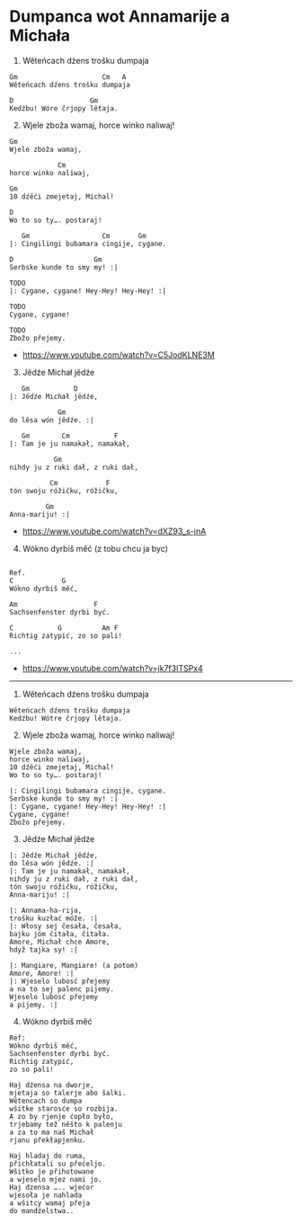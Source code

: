 # Dumpanca wot Annamarije a Michała

1) Wěteńcach dźens trošku dumpaja

```
Gm                     Cm   A
Wěteńcach dźens trošku dumpaja

D                   Gm 
Kedźbu! Wóre črjopy lětaja.
```

2) Wjele zboža wamaj, horce winko naliwaj!

```
Gm
Wjele zboža wamaj,

            Cm
horce winko naliwaj,

Gm
10 dźěći zmejetaj, Michal!

D
Wo to so ty…. postaraj!

   Gm                  Cm       Gm
|: Cingilingi bubamara cingije, cygane.

D                    Gm
Serbske kunde to smy my! :|

TODO
|: Cygane, cygane! Hey-Hey! Hey-Hey! :|

TODO
Cygane, cygane!

TODO
Zbožo přejemy.
```

* https://www.youtube.com/watch?v=C5JodKLNE3M



3)  Jědźe Michał jědźe

```
   Gm           D
|: Jědźe Michał jědźe,

            Gm
do lěsa wón jědźe. :|

   Gm        Cm           F
|: Tam je ju namakał, namakał,

           Gm
nihdy ju z ruki dał, z ruki dał,

          Cm            F
tón swoju róžičku, róžičku,

         Gm
Anna-mariju! :|
```

* https://www.youtube.com/watch?v=dXZ93_s-jnA



4) Wókno dyrbiš měć (z tobu chcu ja byc)

```

Ref.
C            G
Wókno dyrbiš měć,

Am                   F 
Sachsenfenster dyrbi być.

C           G          Am F
Richtig zatypić, zo so pali!

...
```

* https://www.youtube.com/watch?v=jk7f3ITSPx4

---


1) Wěteńcach dźens trošku dumpaja
```
Wěteńcach dźens trošku dumpaja
Kedźbu! Wótre črjopy lětaja.
```

2) Wjele zboža wamaj, horce winko naliwaj!
```
Wjele zboža wamaj,
horce winko naliwaj,
10 dźěći zmejetaj, Michal!
Wo to so ty…. postaraj!

|: Cingilingi bubamara cingije, cygane.
Serbske kunde to smy my! :|
|: Cygane, cygane! Hey-Hey! Hey-Hey! :|
Cygane, cygane!
Zbožo přejemy.

```

3)  Jědźe Michał jědźe
```
|: Jědźe Michał jědźe,
do lěsa wón jědźe. :|
|: Tam je ju namakał, namakał,
nihdy ju z ruki dał, z ruki dał,
tón swoju róžičku, róžičku,
Anna-mariju! :|

|: Annama-ha-rija,
trošku kuzłać móže. :|
|: Włosy sej česała, česała,
bajku jóm čitała, čitała.
Amore, Michał chce Amore,
hdyž tajka sy! :|

|: Mangiare, Mangiare! (a potom)
Amore, Amore! :|
|: Wjeselo lubosć přejemy
a na to sej palenc pijemy.
Wjeselo lubosć přejemy
a pijemy. :|
```

4) Wókno dyrbiš měć
```
Ref:
Wókno dyrbiš měć,
Sachsenfenster dyrbi być.
Richtig zatypić,
zo so pali!

Haj dźensa na dworje,
mjetaja so talerje abo šalki.
Wětencach so dumpa
wšitke starosće so rozbija.
A zo by rjenje ćopło było,
trjebamy tež něšto k palenju
a za to ma naš Michał
rjanu překłapjenku.

Haj hladaj do ruma,
přichłatali su přećeljo.
Wšitko je přihotowane
a wjeselo mjez nami jo.
Haj dzensa ….. wjećor
wjesoła je nahlada
a wšitcy wamaj přeja
do mandźelstwa..
```
